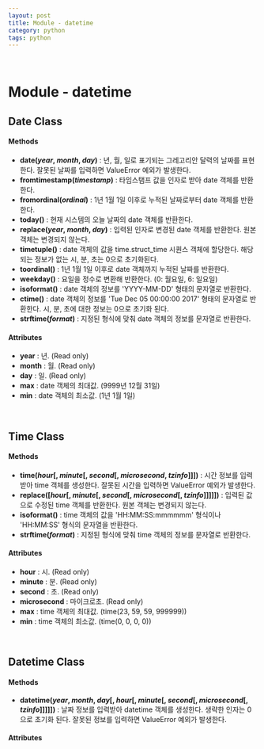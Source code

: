 ```yaml
---
layout: post
title: Module - datetime
category: python
tags: python
---
```


&nbsp;

# Module - datetime

## Date Class

#### Methods

- **date(*year*, *month*, *day*)** : 년, 월, 일로 표기되는 그레고리안 달력의 날짜를 표현한다. 잘못된 날짜를 입력하면 ValueError 예외가 발생한다.
- **fromtimestamp(*timestamp*)** : 타임스탬프 값을 인자로 받아 date 객체를 반환한다.
- **fromordinal(*ordinal*)** : 1년 1월 1일 이후로 누적된 날짜로부터 date 객체를 반환한다.
- **today()** : 현재 시스템의 오늘 날짜의 date 객체를 반환한다.
- **replace(*year*, *month*, *day*)** : 입력된 인자로 변경된 date 객체를 반환한다. 원본 객체는 변경되지 않는다.
- **timetuple()** : date 객체의 값을 time.struct_time 시퀀스 객체에 할당한다. 해당되는 정보가 없는 시, 분, 초는 0으로 초기화된다.
- **toordinal()** : 1년 1월 1일 이후로 date 객체까지 누적된 날짜를 반환한다.
- **weekday()** : 요일을 정수로 변환해 반환한다. (0: 월요일, 6: 일요일)
- **isoformat()** : date 객체의 정보를 'YYYY-MM-DD' 형태의 문자열로 반환한다.
- **ctime()** : date 객체의 정보를 'Tue Dec 05 00:00:00 2017' 형태의 문자열로 반환한다. 시, 분, 초에 대한 정보는 0으로 초기화 된다.
- **strftime(*format*)** : 지정된 형식에 맞춰 date 객체의 정보를 문자열로 반환한다.

#### Attributes

- **year** : 년. (Read only)
- **month** : 월. (Read only)
- **day** : 일. (Read only)
- **max** : date 객체의 최대값. (9999년 12월 31일)
- **min** : date 객체의 최소값. (1년 1월 1일)

&nbsp;

## Time Class

#### Methods

- **time(*hour*[, *minute*[, *second*[, *microsecond*, *tzinfo*]]])** : 시간 정보를 입력받아 time 객체를 생성한다. 잘못된 시간을 입력하면 ValueError 예외가 발생한다.
- **replace([*hour*[, *minute*[, *second*[, *microsecond*[, *tzinfo*]]]]])** : 입력된 값으로 수정된 time 객체를 반환한다. 원본 객체는 변경되지 않는다.
- **isoformat()** : time 객체의 값을 'HH:MM:SS:mmmmmm' 형식이나 'HH:MM:SS' 형식의 문자열을 반환한다.
- **strftime(*format*)** : 지정된 형식에 맞춰 time 객체의 정보를 문자열로 반환한다.

#### Attributes

- **hour** : 시. (Read only)
- **minute** : 분. (Read only)
- **second** : 초. (Read only)
- **microsecond** : 마이크로초. (Read only)
- **max** : time 객체의 최대값. (time(23, 59, 59, 999999))
- **min** : time 객체의 최소값. (time(0, 0, 0, 0))

&nbsp;

## Datetime Class

#### Methods

- **datetime(*year*, *month*, *day*[, *hour*[, *minute*[, *second*[, *microsecond*[, *tzinfo*]]]]])** : 날짜 정보를 입력받아 datetime 객체를 생성한다. 생략한 인자는 0으로 초기화 된다. 잘못된 정보를 입력하면 ValueError 예외가 발생한다.

#### Attributes

